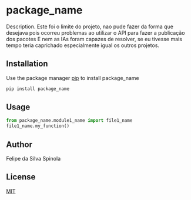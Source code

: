 # package_name

Description. 
Este foi o limite do projeto, nao pude fazer da forma que desejava pois ocorreu problemas ao utilizar o API para fazer a publicação dos pacotes
E nem as IAs foram capazes de resolver, se eu tivesse mais tempo teria caprichado especialmente igual os outros projetos.


## Installation

Use the package manager [pip](https://pip.pypa.io/en/stable/) to install package_name

```bash
pip install package_name
```

## Usage

```python
from package_name.module1_name import file1_name
file1_name.my_function()
```

## Author
Felipe da Silva Spinola

## License
[MIT](https://choosealicense.com/licenses/mit/)
